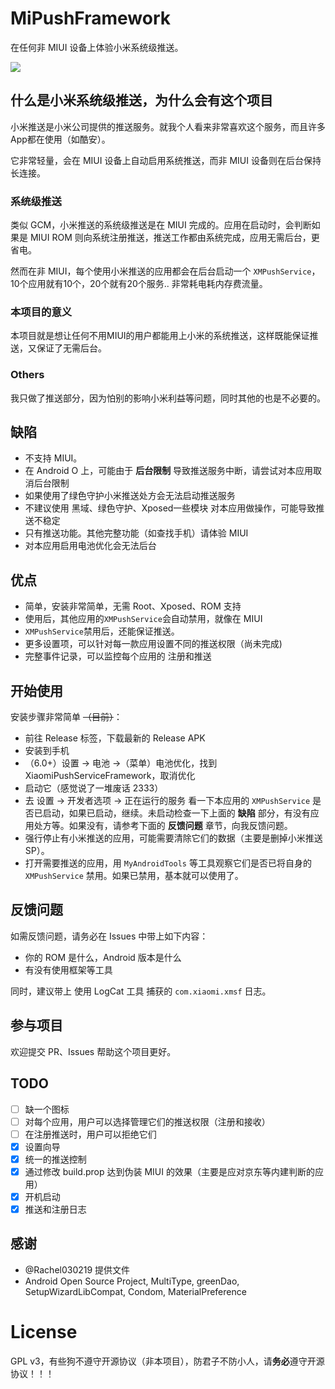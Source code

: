 # MiPushFramework

在任何非 MIUI 设备上体验小米系统级推送。

![](https://raw.githubusercontent.com/Trumeet/MiPushFramework/master/art/screenshot.png)


## 什么是小米系统级推送，为什么会有这个项目

小米推送是小米公司提供的推送服务。就我个人看来非常喜欢这个服务，而且许多App都在使用（如酷安）。

它非常轻量，会在 MIUI 设备上自动启用系统推送，而非 MIUI 设备则在后台保持长连接。



### 系统级推送

类似 GCM，小米推送的系统级推送是在 MIUI 完成的。应用在启动时，会判断如果是 MIUI ROM 则向系统注册推送，推送工作都由系统完成，应用无需后台，更省电。

然而在非 MIUI，每个使用小米推送的应用都会在后台启动一个 `XMPushService`， 10个应用就有10个，20个就有20个服务.. 非常耗电耗内存费流量。



### 本项目的意义

本项目就是想让任何不用MIUI的用户都能用上小米的系统推送，这样既能保证推送，又保证了无需后台。



###  Others

我只做了推送部分，因为怕别的影响小米利益等问题，同时其他的也是不必要的。





## 缺陷

* 不支持 MIUI。
* 在 Android O 上，可能由于 **后台限制** 导致推送服务中断，请尝试对本应用取消后台限制
* 如果使用了绿色守护小米推送处方会无法启动推送服务
* 不建议使用 黑域、绿色守护、Xposed一些模块 对本应用做操作，可能导致推送不稳定
* 只有推送功能。其他完整功能（如查找手机）请体验 MIUI
* 对本应用启用电池优化会无法后台



## 优点

* 简单，安装非常简单，无需 Root、Xposed、ROM 支持
* 使用后，其他应用的`XMPushService`会自动禁用，就像在 MIUI
* `XMPushService`禁用后，还能保证推送。
* 更多设置项，可以针对每一款应用设置不同的推送权限（尚未完成)
* 完整事件记录，可以监控每个应用的 注册和推送



## 开始使用

安装步骤非常简单 ~~（目前）~~：

* 前往 Release 标签，下载最新的 Release APK
* 安装到手机
* （6.0+）设置 -> 电池 ->（菜单）电池优化，找到 XiaomiPushServiceFramework，取消优化
* 启动它（感觉说了一堆废话 2333）
* 去 设置 -> 开发者选项 -> 正在运行的服务 看一下本应用的 `XMPushService` 是否已启动，如果已启动，继续。未启动检查一下上面的 **缺陷** 部分，有没有应用处方等。如果没有，请参考下面的 **反馈问题** 章节，向我反馈问题。
* 强行停止有小米推送的应用，可能需要清除它们的数据（主要是删掉小米推送 SP）。
* 打开需要推送的应用，用 `MyAndroidTools` 等工具观察它们是否已将自身的 `XMPushService` 禁用。如果已禁用，基本就可以使用了。



## 反馈问题

如需反馈问题，请务必在 Issues 中带上如下内容：

* 你的 ROM 是什么，Android 版本是什么
* 有没有使用框架等工具

同时，建议带上 使用 LogCat 工具 捕获的 `com.xiaomi.xmsf` 日志。



## 参与项目

欢迎提交 PR、Issues 帮助这个项目更好。



## TODO

- [ ] 缺一个图标
- [ ] 对每个应用，用户可以选择管理它们的推送权限（注册和接收）
- [ ] 在注册推送时，用户可以拒绝它们
- [X] 设置向导
- [X] 统一的推送控制
- [X] 通过修改 build.prop 达到伪装 MIUI 的效果（主要是应对京东等内建判断的应用）
- [X] 开机启动
- [X] 推送和注册日志

## 感谢

* @Rachel030219 提供文件
* Android Open Source Project, MultiType, greenDao, SetupWizardLibCompat, Condom, MaterialPreference

# License

GPL v3，有些狗不遵守开源协议（非本项目），防君子不防小人，请**务必**遵守开源协议！！！
